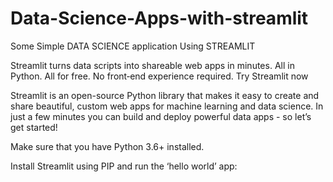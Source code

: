 # Data-Science-Apps-with-streamlit

Some Simple DATA SCIENCE application Using 
STREAMLIT

Streamlit turns data scripts into shareable web apps in minutes.
All in Python. All for free. No front‑end experience required.
Try Streamlit now



Streamlit is an open-source Python library that makes it easy to create and share beautiful, custom web apps for machine learning and data science. In just a few minutes you can build and deploy powerful data apps - so let’s get started!

Make sure that you have Python 3.6+ installed.

Install Streamlit using PIP and run the ‘hello world’ app:
